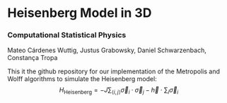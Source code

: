 # Heisenberg Model in 3D
### Computational Statistical Physics
Mateo Cárdenes Wuttig, Justus Grabowsky, Daniel Schwarzenbach, Constança Tropa

This it the github repository for our implementation of the Metropolis and Wolff algorithms to simulate the Heisenberg model:
$$
    H_{\text{Heisenberg}} = - J \sum_{\langle i,j \rangle} \vec{\sigma}_i \cdot \vec{\sigma}_j - \vec{h} \cdot \sum_i \vec{\sigma}_i
$$
